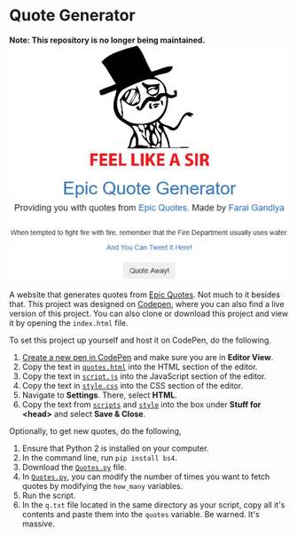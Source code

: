 # Quote Generator
**Note: This repository is no longer being maintained.**
![A screenshot of Quote Generator](quote-generator-screenshot.png)

A website that generates quotes from [Epic Quotes](https://epicquotes.org). Not much to it besides that. This project was designed on [Codepen](https://codepen.io/fgandiya/full/zyNgPz), where you can also find a live version of this project. You can also clone or download this project and view it by opening the `index.html` file.

To set this project up yourself and host it on CodePen, do the following.

1. [Create a new pen in CodePen](https://codepen.io/pen/) and make sure you are in **Editor View**.
2. Copy the text in [`quotes.html`](quotes.html) into the HTML section of the editor.
3. Copy the text in [`script.js`](script.js) into the JavaScript section of the editor.
4. Copy the text in [`style.css`](style.css) into the CSS section of the editor.
5. Navigate to **Settings**. There, select **HTML**.
6. Copy the text from [`scripts`](scripts) and [`style`](style) into the box under **Stuff for &lt;head&gt;** and select **Save &amp; Close**.

Optionally, to get new quotes, do the following,
1. Ensure that Python 2 is installed on your computer.
2. In the command line, run `pip install bs4`. 
3. Download the [`Quotes.py`](Quotes.py) file.
4. In [`Quotes.py`](Quotes.py), you can modify the number of times you want to fetch quotes by modifying the `how_many` variables.
5. Run the script.
6. In the `q.txt` file located in the same directory as your script, copy all it's contents and paste them into the `quotes` variable. Be warned. It's massive.
